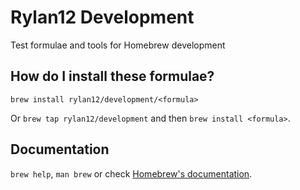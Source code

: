 # Rylan12 Development

Test formulae and tools for Homebrew development

## How do I install these formulae?
`brew install rylan12/development/<formula>`

Or `brew tap rylan12/development` and then `brew install <formula>`.

## Documentation
`brew help`, `man brew` or check [Homebrew's documentation](https://docs.brew.sh).
